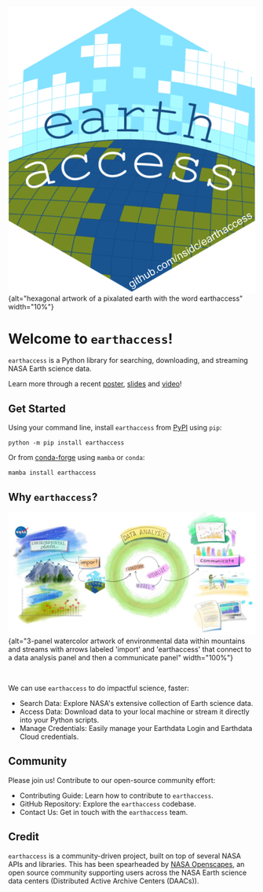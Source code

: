 ![](images/earthaccesslogo.png){alt="hexagonal artwork of a pixalated earth with the word earthaccess" width="10%"}

# Welcome to `earthaccess`!

`earthaccess` is a Python library for searching, downloading, and streaming NASA Earth science data.

Learn more through a recent  [poster](https://docs.google.com/presentation/d/e/2PACX-1vT8BN1C4FkHrid_eVfOwJjZzKGn9Nomb6mnDj3Nld-nD0ekzoenxQIq6Xzo9VFQsXbixCNskadBwPwM/pub#slide=id.g317ff1cef8c_1_87), [slides](https://docs.google.com/presentation/d/1K5RbQj4OKWt49kznIF9ct-cmWADlvdYA0eI7dA7_fFg/edit#slide=id.g269ad4ab477_0_691) and [video](https://www.youtube.com/watch?v=EIr3j1_wDc0)!


## Get Started

Using your command line, install `earthaccess` from [PyPI](https://pypi.org) using `pip`:

```
python -m pip install earthaccess
```

Or from [conda-forge](https://conda-forge.org) using `mamba` or `conda`:

```
mamba install earthaccess
```

## Why `earthaccess`?
    
![*NASA Earthdata using `earthaccess` for impactful science. Art by Allison Horst and Openscapes.*](images/earthaccess_environmental_horst.jpg){alt="3-panel watercolor artwork of environmental data within mountains and streams with arrows labeled 'import' and 'earthaccess' that connect to a data analysis panel and then a communicate panel" width="100%"}

<br>
    
We can use `earthaccess` to do impactful science, faster:

- Search Data: Explore NASA's extensive collection of Earth science data.
- Access Data: Download data to your local machine or stream it directly into your Python scripts.
- Manage Credentials: Easily manage your Earthdata Login and Earthdata Cloud credentials.

## Community

Please join us! Contribute to our open-source community effort:

- Contributing Guide: Learn how to contribute to `earthaccess`.
- GitHub Repository: Explore the `earthaccess` codebase.
- Contact Us: Get in touch with the `earthaccess` team.

## Credit

`earthaccess` is a community-driven project, built on top of several NASA APIs and libraries. This has been spearheaded by [NASA Openscapes](https://nasa-openscapes.github.io/), an open source community supporting users across the NASA Earth science data centers (Distributed Active Archive Centers (DAACs)).
